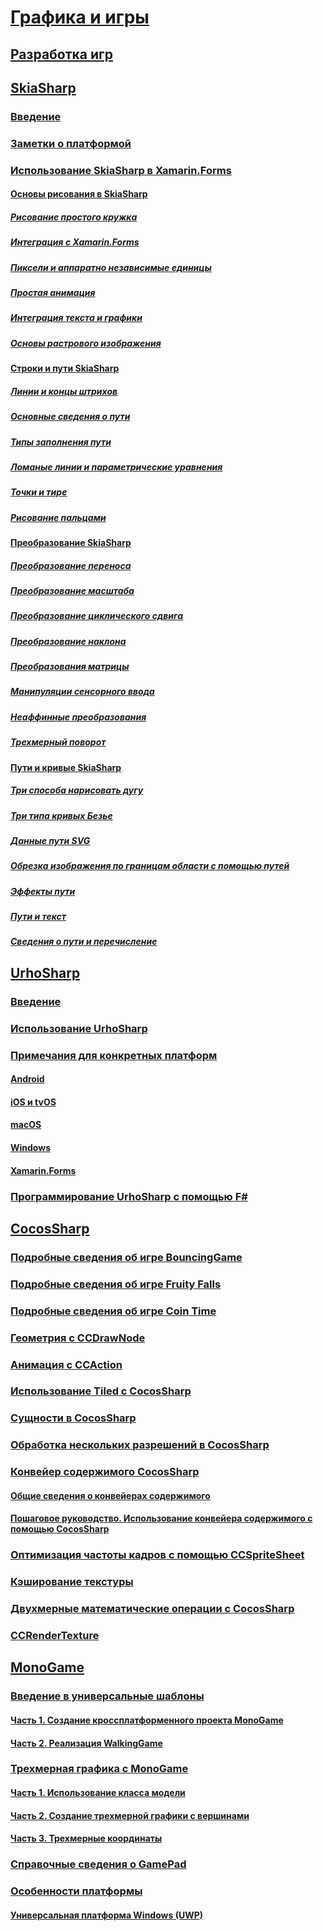 # [Графика и игры](index.yml)
## [Разработка игр](game-development/index.md)
## [SkiaSharp](skiasharp/index.md)
### [Введение](skiasharp/introduction.md)
### [Заметки о платформой](skiasharp/platform.md)



### [Использование SkiaSharp в Xamarin.Forms](~/xamarin-forms/user-interface/graphics/skiasharp/index.md)
#### [Основы рисования в SkiaSharp](~/xamarin-forms/user-interface/graphics/skiasharp/basics/index.md)
##### [Рисование простого кружка](~/xamarin-forms/user-interface/graphics/skiasharp/basics/circle.md)
##### [Интеграция с Xamarin.Forms](~/xamarin-forms/user-interface/graphics/skiasharp/basics/integration.md)
##### [Пиксели и аппаратно независимые единицы](~/xamarin-forms/user-interface/graphics/skiasharp/basics/pixels.md)
##### [Простая анимация](~/xamarin-forms/user-interface/graphics/skiasharp/basics/animation.md)
##### [Интеграция текста и графики](~/xamarin-forms/user-interface/graphics/skiasharp/basics/text.md)
##### [Основы растрового изображения](~/xamarin-forms/user-interface/graphics/skiasharp/basics/bitmaps.md)
#### [Строки и пути SkiaSharp](~/xamarin-forms/user-interface/graphics/skiasharp/paths/index.md)
##### [Линии и концы штрихов](~/xamarin-forms/user-interface/graphics/skiasharp/paths/lines.md)
##### [Основные сведения о пути](~/xamarin-forms/user-interface/graphics/skiasharp/paths/paths.md)
##### [Типы заполнения пути](~/xamarin-forms/user-interface/graphics/skiasharp/paths/fill-types.md)
##### [Ломаные линии и параметрические уравнения](~/xamarin-forms/user-interface/graphics/skiasharp/paths/polylines.md)
##### [Точки и тире](~/xamarin-forms/user-interface/graphics/skiasharp/paths/dots.md)
##### [Рисование пальцами](~/xamarin-forms/user-interface/graphics/skiasharp/paths/finger-paint.md)
#### [Преобразование SkiaSharp](~/xamarin-forms/user-interface/graphics/skiasharp/transforms/index.md)
##### [Преобразование переноса](~/xamarin-forms/user-interface/graphics/skiasharp/transforms/translate.md)
##### [Преобразование масштаба](~/xamarin-forms/user-interface/graphics/skiasharp/transforms/scale.md)
##### [Преобразование циклического сдвига](~/xamarin-forms/user-interface/graphics/skiasharp/transforms/rotate.md)
##### [Преобразование наклона](~/xamarin-forms/user-interface/graphics/skiasharp/transforms/skew.md)
##### [Преобразования матрицы](~/xamarin-forms/user-interface/graphics/skiasharp/transforms/matrix.md)
##### [Манипуляции сенсорного ввода](~/xamarin-forms/user-interface/graphics/skiasharp/transforms/touch.md)
##### [Неаффинные преобразования](~/xamarin-forms/user-interface/graphics/skiasharp/transforms/non-affine.md)
##### [Трехмерный поворот](~/xamarin-forms/user-interface/graphics/skiasharp/transforms/3d-rotation.md)
#### [Пути и кривые SkiaSharp](~/xamarin-forms/user-interface/graphics/skiasharp/curves/index.md)
##### [Три способа нарисовать дугу](~/xamarin-forms/user-interface/graphics/skiasharp/curves/arcs.md)
##### [Три типа кривых Безье](~/xamarin-forms/user-interface/graphics/skiasharp/curves/beziers.md)
##### [Данные пути SVG](~/xamarin-forms/user-interface/graphics/skiasharp/curves/path-data.md)
##### [Обрезка изображения по границам области с помощью путей](~/xamarin-forms/user-interface/graphics/skiasharp/curves/clipping.md)
##### [Эффекты пути](~/xamarin-forms/user-interface/graphics/skiasharp/curves/effects.md)
##### [Пути и текст](~/xamarin-forms/user-interface/graphics/skiasharp/curves/text-paths.md)
##### [Сведения о пути и перечисление](~/xamarin-forms/user-interface/graphics/skiasharp/curves/information.md)


## [UrhoSharp](urhosharp/index.md)
### [Введение](urhosharp/introduction.md)
### [Использование UrhoSharp](urhosharp/using.md)
### [Примечания для конкретных платформ](urhosharp/platform/index.md)
#### [Android](urhosharp/platform/android.md)
#### [iOS и tvOS](urhosharp/platform/ios.md)
#### [macOS](urhosharp/platform/mac.md)
#### [Windows](urhosharp/platform/windows.md)
#### [Xamarin.Forms](urhosharp/platform/xamarin-forms.md)
### [Программирование UrhoSharp с помощью F#](urhosharp/fsharp.md)
## [CocosSharp](cocossharp/index.md)
### [Подробные сведения об игре BouncingGame](cocossharp/bouncing-game.md)
### [Подробные сведения об игре Fruity Falls](cocossharp/fruity-falls.md)
### [Подробные сведения об игре Coin Time](cocossharp/cointime.md)
### [Геометрия с CCDrawNode](cocossharp/ccdrawnode.md)
### [Анимация с CCAction](cocossharp/ccaction.md)
### [Использование Tiled с CocosSharp](cocossharp/tiled.md)
### [Сущности в CocosSharp](cocossharp/entities.md)
### [Обработка нескольких разрешений в CocosSharp](cocossharp/resolutions.md)
### [Конвейер содержимого CocosSharp](cocossharp/content-pipeline/index.md)
#### [Общие сведения о конвейерах содержимого](cocossharp/content-pipeline/introduction.md)
#### [Пошаговое руководство. Использование конвейера содержимого с помощью CocosSharp](cocossharp/content-pipeline/walkthrough.md)
### [Оптимизация частоты кадров с помощью CCSpriteSheet](cocossharp/ccspritesheet.md)
### [Кэширование текстуры](cocossharp/texture-cache.md)
### [Двухмерные математические операции с CocosSharp](cocossharp/math.md)
### [CCRenderTexture](cocossharp/ccrendertexture.md)
## [MonoGame](monogame/index.md)
### [Введение в универсальные шаблоны](monogame/introduction/index.md)
#### [Часть 1. Создание кроссплатформенного проекта MonoGame](monogame/introduction/part1.md)
#### [Часть 2. Реализация WalkingGame](monogame/introduction/part2.md)
### [Трехмерная графика с MonoGame](monogame/3d/index.md)
#### [Часть 1. Использование класса модели](monogame/3d/part1.md)
#### [Часть 2. Создание трехмерной графики с вершинами](monogame/3d/part2.md)
#### [Часть 3. Трехмерные координаты](monogame/3d/part3.md)
### [Справочные сведения о GamePad](monogame/input.md)
### [Особенности платформы](monogame/platforms/index.md)
#### [Универсальная платформа Windows (UWP)](monogame/platforms/uwp.md)
